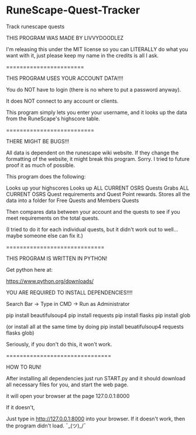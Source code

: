 # RuneScape-Quest-Tracker
Track runescape quests



THIS PROGRAM WAS MADE BY LIVVYDOODLEZ


I'm releasing this under the MIT license so you can LITERALLY do what you want with it, just please keep my name in the credits is all I ask.



=======================


THIS PROGRAM USES YOUR ACCOUNT DATA!!!!


You do NOT have to login (there is no where to put a password anyway).


It does NOT connect to any account or clients.

This program simply lets you enter your username, and it looks up the data from the RuneScape's highscore table.


==========================


THERE MIGHT BE BUGS!!!


All data is dependent on the runescape wiki website. If they change the formatting of the website, it might break this program. Sorry. I tried to future proof it as much of possible.

This program does the following:

Looks up your highscores
Looks up ALL CURRENT OSRS Quests
Grabs ALL CURRENT OSRS Quest requirements and Quest Point rewards.
Stores all the data into a folder for Free Quests and Members Quests

Then compares data between your account and the quests to see if you meet requirements on the total quests.

(I tried to do it for each individual quests, but it didn't work out to well... maybe someone else can fix it.)


=============================

THIS PROGRAM IS WRITTEN IN PYTHON!

Get python here at:

https://www.python.org/downloads/



YOU ARE REQUIRED TO INSTALL DEPENDENCIES!!!!

Search Bar -> Type in CMD -> Run as Administrator


pip install beautifulsoup4
pip install requests
pip install flasks
pip install glob


(or install all at the same time by doing pip install beuatifulsoup4 requests flasks glob)

Seriously, if you don't do this, it won't work. 





===============================


HOW TO RUN!


After installing all dependencies just run START.py and it should download all necessary files for you, and start the web page.

it will open your browser at the page 127.0.0.1:8000

If it doesn't,

Just type in http://127.0.0.1:8000 into your browser. If it doesn't work, then the program didn't load. ¯\_(ツ)_/¯
